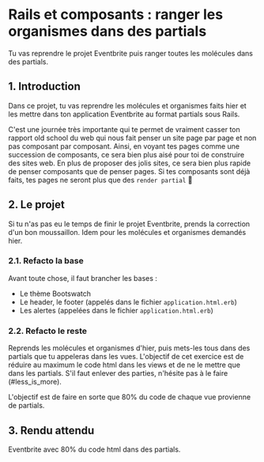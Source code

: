 # Rails et composants : ranger les organismes dans des partials

Tu vas reprendre le projet Eventbrite puis ranger toutes les molécules dans des partials.

## 1\. Introduction

Dans ce projet, tu vas reprendre les molécules et organismes faits hier et les mettre dans ton application Eventbrite au format partials sous Rails.

C'est une journée très importante qui te permet de vraiment casser ton rapport old school du web qui nous fait penser un site page par page et non pas composant par composant. Ainsi, en voyant tes pages comme une succession de composants, ce sera bien plus aisé pour toi de construire des sites web. En plus de proposer des jolis sites, ce sera bien plus rapide de penser composants que de penser pages. Si tes composants sont déjà faits, tes pages ne seront plus que des `render partial` 🤑

## 2\. Le projet

Si tu n'as pas eu le temps de finir le projet Eventbrite, prends la correction d'un bon moussaillon. Idem pour les molécules et organismes demandés hier.

### 2.1\. Refacto la base

Avant toute chose, il faut brancher les bases :

- Le thème Bootswatch
- Le header, le footer (appelés dans le fichier `application.html.erb`)
- Les alertes (appelées dans le fichier `application.html.erb`)

### 2.2\. Refacto le reste

Reprends les molécules et organismes d'hier, puis mets-les tous dans des partials que tu appeleras dans les vues. L'objectif de cet exercice est de réduire au maximum le code html dans les views et de ne le mettre que dans les partials. S'il faut enlever des parties, n'hésite pas à le faire (#less_is_more).

L'objectif est de faire en sorte que 80% du code de chaque vue provienne de partials.

## 3\. Rendu attendu

Eventbrite avec 80% du code html dans des partials.